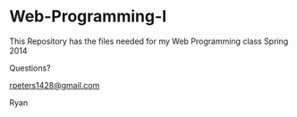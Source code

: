 Web-Programming-I
=================

This Repository has the files needed for my Web Programming class Spring 2014

Questions?

rpeters1428@gmail.com

Ryan
